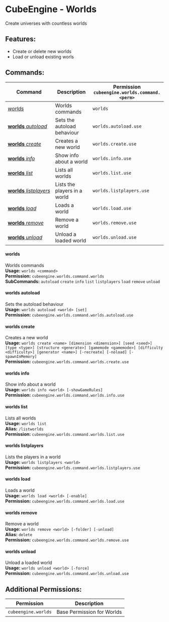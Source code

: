 # CubeEngine - Worlds
Create universes with countless worlds

## Features:
 - Create or delete new worlds
 - Load or unload existing worls

## Commands:

| Command | Description | Permission<br>`cubeengine.worlds.command.<perm>` |
| --- | --- | --- |
| [*worlds*](#worlds) | Worlds commands | `worlds` |
| [**worlds**&nbsp;*autoload*](#worldsautoload) | Sets the autoload behaviour | `worlds.autoload.use` |
| [**worlds**&nbsp;*create*](#worldscreate) | Creates a new world | `worlds.create.use` |
| [**worlds**&nbsp;*info*](#worldsinfo) | Show info about a world | `worlds.info.use` |
| [**worlds**&nbsp;*list*](#worldslist) | Lists all worlds | `worlds.list.use` |
| [**worlds**&nbsp;*listplayers*](#worldslistplayers) | Lists the players in a world | `worlds.listplayers.use` |
| [**worlds**&nbsp;*load*](#worldsload) | Loads a world | `worlds.load.use` |
| [**worlds**&nbsp;*remove*](#worldsremove) | Remove a world | `worlds.remove.use` |
| [**worlds**&nbsp;*unload*](#worldsunload) | Unload a loaded world | `worlds.unload.use` |

#### worlds  
Worlds commands  
**Usage:** `worlds <command>`  
**Permission:** `cubeengine.worlds.command.worlds`  
**SubCommands:** `autoload` `create` `info` `list` `listplayers` `load` `remove` `unload`  

#### worlds&nbsp;autoload  
Sets the autoload behaviour  
**Usage:** `worlds autoload <world> [set]`  
**Permission:** `cubeengine.worlds.command.worlds.autoload.use`  
  

#### worlds&nbsp;create  
Creates a new world  
**Usage:** `worlds create <name> [dimension <dimension>] [seed <seed>] [type <type>] [structure <generate>] [gamemode <gamemode>] [difficulty <difficulty>] [generator <name>] [-recreate] [-noload] [-spawnInMemory]`  
**Permission:** `cubeengine.worlds.command.worlds.create.use`  
  

#### worlds&nbsp;info  
Show info about a world  
**Usage:** `worlds info <world> [-showGameRules]`  
**Permission:** `cubeengine.worlds.command.worlds.info.use`  
  

#### worlds&nbsp;list  
Lists all worlds  
**Usage:** `worlds list `  
**Alias:** `/listworlds`  
**Permission:** `cubeengine.worlds.command.worlds.list.use`  
  

#### worlds&nbsp;listplayers  
Lists the players in a world  
**Usage:** `worlds listplayers <world>`  
**Permission:** `cubeengine.worlds.command.worlds.listplayers.use`  
  

#### worlds&nbsp;load  
Loads a world  
**Usage:** `worlds load <world> [-enable]`  
**Permission:** `cubeengine.worlds.command.worlds.load.use`  
  

#### worlds&nbsp;remove  
Remove a world  
**Usage:** `worlds remove <world> [-folder] [-unload]`  
**Alias:** `delete`  
**Permission:** `cubeengine.worlds.command.worlds.remove.use`  
  

#### worlds&nbsp;unload  
Unload a loaded world  
**Usage:** `worlds unload <world> [-force]`  
**Permission:** `cubeengine.worlds.command.worlds.unload.use`  
  

## Additional Permissions:

| Permission | Description |
| --- | --- |
| `cubeengine.worlds` | Base Permission for Worlds |